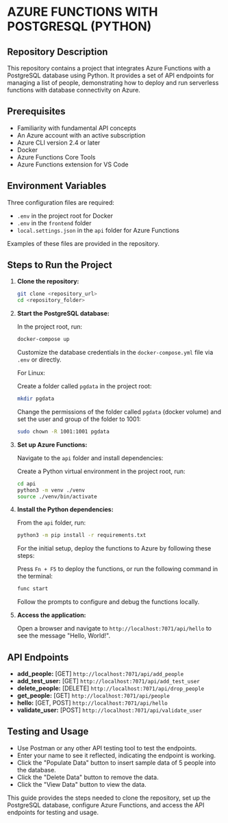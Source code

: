 # AZURE FUNCTIONS WITH POSTGRESQL (PYTHON)

## Repository Description

This repository contains a project that integrates Azure Functions with a PostgreSQL database using Python. It provides a set of API endpoints for managing a list of people, demonstrating how to deploy and run serverless functions with database connectivity on Azure. 

## Prerequisites

- Familiarity with fundamental API concepts
- An Azure account with an active subscription
- Azure CLI version 2.4 or later
- Docker
- Azure Functions Core Tools
- Azure Functions extension for VS Code

## Environment Variables

Three configuration files are required:

- `.env` in the project root for Docker
- `.env` in the `frontend` folder
- `local.settings.json` in the `api` folder for Azure Functions

Examples of these files are provided in the repository.

## Steps to Run the Project

1. **Clone the repository:**

   ```bash
   git clone <repository_url>
   cd <repository_folder>
   ```

2. **Start the PostgreSQL database:**

   In the project root, run:

   ```bash
   docker-compose up
   ```

   Customize the database credentials in the `docker-compose.yml` file via `.env` or directly.

   For Linux:

   Create a folder called `pgdata` in the project root:

   ```bash
   mkdir pgdata
   ```

   Change the permissions of the folder called `pgdata` (docker volume) and set the user and group of the folder to 1001:

   ```bash
   sudo chown -R 1001:1001 pgdata
   ```

3. **Set up Azure Functions:**

   Navigate to the `api` folder and install dependencies:

   Create a Python virtual environment in the project root, run:

   ```bash
   cd api
   python3 -m venv ./venv
   source ./venv/bin/activate
   ```

4. **Install the Python dependencies:**

   From the `api` folder, run:

   ```bash
   python3 -m pip install -r requirements.txt
   ```

   For the initial setup, deploy the functions to Azure by following these steps:

   Press `Fn + F5` to deploy the functions, or run the following command in the terminal:

   ```bash
   func start
   ```

   Follow the prompts to configure and debug the functions locally.

5. **Access the application:**

   Open a browser and navigate to `http://localhost:7071/api/hello` to see the message "Hello, World!".

## API Endpoints

- **add_people:** [GET] `http://localhost:7071/api/add_people`
- **add_test_user:** [GET] `http://localhost:7071/api/add_test_user`
- **delete_people:** [DELETE] `http://localhost:7071/api/drop_people`
- **get_people:** [GET] `http://localhost:7071/api/people`
- **hello:** [GET, POST] `http://localhost:7071/api/hello`
- **validate_user:** [POST] `http://localhost:7071/api/validate_user`

## Testing and Usage

- Use Postman or any other API testing tool to test the endpoints.
- Enter your name to see it reflected, indicating the endpoint is working.
- Click the "Populate Data" button to insert sample data of 5 people into the database.
- Click the "Delete Data" button to remove the data.
- Click the "View Data" button to view the data.

This guide provides the steps needed to clone the repository, set up the PostgreSQL database, configure Azure Functions, and access the API endpoints for testing and usage.
